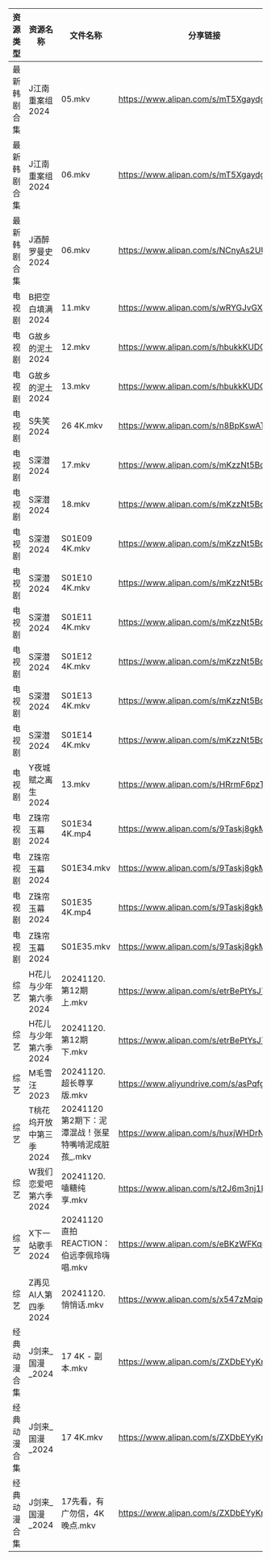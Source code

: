 | 资源类型   | 资源名称           | 文件名称                             | 分享链接                                      | 更新时间                |
| ------ | -------------- | -------------------------------- | ----------------------------------------- | ------------------- |
| 最新韩剧合集 | J江南重案组2024     | 05.mkv                           | https://www.alipan.com/s/mT5XgaydgoS      | 2024-11-20 18:05:55 |
| 最新韩剧合集 | J江南重案组2024     | 06.mkv                           | https://www.alipan.com/s/mT5XgaydgoS      | 2024-11-20 18:05:55 |
| 最新韩剧合集 | J酒醉罗曼史2024     | 06.mkv                           | https://www.alipan.com/s/NCnyAs2UUuM      | 2024-11-20 00:05:53 |
| 电视剧    | B把空白填满2024     | 11.mkv                           | https://www.alipan.com/s/wRYGJvGX3v4      | 2024-11-20 19:05:04 |
| 电视剧    | G故乡的泥土2024     | 12.mkv                           | https://www.alipan.com/s/hbukkKUDCNQ      | 2024-11-20 14:05:27 |
| 电视剧    | G故乡的泥土2024     | 13.mkv                           | https://www.alipan.com/s/hbukkKUDCNQ      | 2024-11-20 14:05:26 |
| 电视剧    | S失笑2024        | 26 4K.mkv                        | https://www.alipan.com/s/n8BpKswATcQ      | 2024-11-20 19:06:31 |
| 电视剧    | S深潜2024        | 17.mkv                           | https://www.alipan.com/s/mKzzNt5BcAW      | 2024-11-20 18:06:32 |
| 电视剧    | S深潜2024        | 18.mkv                           | https://www.alipan.com/s/mKzzNt5BcAW      | 2024-11-20 18:06:32 |
| 电视剧    | S深潜2024        | S01E09 4K.mkv                    | https://www.alipan.com/s/mKzzNt5BcAW      | 2024-11-20 20:06:34 |
| 电视剧    | S深潜2024        | S01E10 4K.mkv                    | https://www.alipan.com/s/mKzzNt5BcAW      | 2024-11-20 20:06:34 |
| 电视剧    | S深潜2024        | S01E11 4K.mkv                    | https://www.alipan.com/s/mKzzNt5BcAW      | 2024-11-20 20:06:34 |
| 电视剧    | S深潜2024        | S01E12 4K.mkv                    | https://www.alipan.com/s/mKzzNt5BcAW      | 2024-11-20 20:06:34 |
| 电视剧    | S深潜2024        | S01E13 4K.mkv                    | https://www.alipan.com/s/mKzzNt5BcAW      | 2024-11-20 20:06:33 |
| 电视剧    | S深潜2024        | S01E14 4K.mkv                    | https://www.alipan.com/s/mKzzNt5BcAW      | 2024-11-20 20:06:33 |
| 电视剧    | Y夜城赋之离生2024    | 13.mkv                           | https://www.alipan.com/s/HRrmF6pzTLL      | 2024-11-20 19:06:54 |
| 电视剧    | Z珠帘玉幕2024      | S01E34 4K.mp4                    | https://www.alipan.com/s/9Taskj8gkML      | 2024-11-20 16:06:59 |
| 电视剧    | Z珠帘玉幕2024      | S01E34.mkv                       | https://www.alipan.com/s/9Taskj8gkML      | 2024-11-20 14:06:49 |
| 电视剧    | Z珠帘玉幕2024      | S01E35 4K.mp4                    | https://www.alipan.com/s/9Taskj8gkML      | 2024-11-20 16:06:59 |
| 电视剧    | Z珠帘玉幕2024      | S01E35.mkv                       | https://www.alipan.com/s/9Taskj8gkML      | 2024-11-20 14:06:49 |
| 综艺     | H花儿与少年第六季2024  | 20241120.第12期上.mkv               | https://www.alipan.com/s/etrBePtYsJ7      | 2024-11-20 14:07:10 |
| 综艺     | H花儿与少年第六季2024  | 20241120.第12期下.mkv               | https://www.alipan.com/s/etrBePtYsJ7      | 2024-11-20 14:07:10 |
| 综艺     | M毛雪汪2023       | 20241120.超长尊享版.mkv               | https://www.aliyundrive.com/s/asPqfgPRqAg | 2024-11-20 14:07:27 |
| 综艺     | T桃花坞开放中第三季2024 | 20241120第2期下：泥潭混战！张星特嘴啃泥成脏孩_.mkv | https://www.alipan.com/s/huxjWHDrNBn      | 2024-11-20 20:08:31 |
| 综艺     | W我们恋爱吧第六季2024  | 20241120.嗑糖纯享.mkv                | https://www.alipan.com/s/t2J6m3nj1EP      | 2024-11-20 14:08:23 |
| 综艺     | X下一站歌手2024     | 20241120直拍REACTION：伯远李佩玲嗨唱.mkv   | https://www.alipan.com/s/eBKzWFKqm82      | 2024-11-20 14:08:34 |
| 综艺     | Z再见AI人第四季2024  | 20241120.悄悄话.mkv                 | https://www.alipan.com/s/x547zMqipVp      | 2024-11-20 14:08:54 |
| 经典动漫合集 | J剑来_国漫_2024    | 17 4K - 副本.mkv                   | https://www.alipan.com/s/ZXDbEYyKrjr      | 2024-11-20 20:05:43 |
| 经典动漫合集 | J剑来_国漫_2024    | 17 4K.mkv                        | https://www.alipan.com/s/ZXDbEYyKrjr      | 2024-11-20 20:05:43 |
| 经典动漫合集 | J剑来_国漫_2024    | 17先看，有广勿信，4K晚点.mkv               | https://www.alipan.com/s/ZXDbEYyKrjr      | 2024-11-20 19:05:49 |
